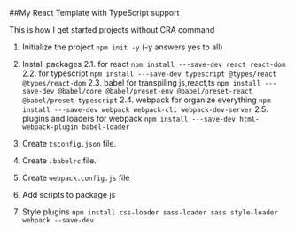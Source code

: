 ##My React Template with TypeScript support 

This is how I get started projects without CRA command

1. Initialize the project `npm init -y` (-y answers yes to all)
2. Install packages
   2.1. for react `npm install ---save-dev react react-dom`
   2.2. for typescript `npm install ---save-dev typescript @types/react @types/react-dom`
   2.3. babel for transpiling js,react,ts `npm install ---save-dev @babel/core @babel/preset-env @babel/preset-react @babel/preset-typescript`
   2.4. webpack for organize everything `npm install ---save-dev webpack webpack-cli webpack-dev-server`
   2.5. plugins and loaders for webpack `npm install ---save-dev html-webpack-plugin babel-loader`
3. Create `tsconfig.json` file.
4. Create `.babelrc` file.
5. Create `webpack.config.js` file
6. Add scripts to package js

7. Style plugins `npm install css-loader sass-loader sass style-loader  webpack --save-dev`

